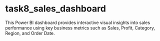 # task8_sales_dashboard
This Power BI dashboard provides interactive visual insights into sales performance using key business metrics such as Sales, Profit, Category, Region, and Order Date.
